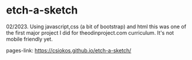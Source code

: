 # etch-a-sketch
02/2023. Using javascript,css (a bit of bootstrap) and html this was one of the first major project I did for theodinproject.com
curriculum. It's not mobile friendly yet.

pages-link: https://csiokos.github.io/etch-a-sketch/
